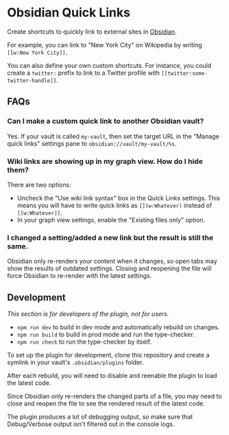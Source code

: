 # Obsidian Quick Links
Create shortcuts to quickly link to external sites in [Obsidian](https://obsidian.md).

For example, you can link to "New York City" on Wikipedia by writing `[[w:New York City]]`.

You can also define your own custom shortcuts. For instance, you could create a `twitter:` prefix to link to a Twitter profile with `[[twitter:some-twitter-handle]]`.

## FAQs
### Can I make a custom quick link to another Obsidian vault?
Yes. If your vault is called `my-vault`, then set the target URL in the "Manage quick links" settings pane to `obsidian://vault/my-vault/%s`.

### Wiki links are showing up in my graph view. How do I hide them?
There are two options:

- Uncheck the "Use wiki link syntax" box in the Quick Links settings. This means you will have to write quick links as `[](w:Whatever)` instead of `[[w:Whatever]]`.
- In your graph view settings, enable the "Existing files only" option.

### I changed a setting/added a new link but the result is still the same.
Obsidian only re-renders your content when it changes, so open tabs may show the results of outdated settings. Closing and reopening the file will force Obsidian to re-render with the latest settings.

## Development
*This section is for developers of the plugin, not for users.*

- `npm run dev` to build in dev mode and automatically rebuild on changes.
- `npm run build` to build in prod mode and run the type-checker.
- `npm run check` to run the type-checker by itself.

To set up the plugin for development, clone this repository and create a symlink in your vault's `.obsidian/plugins` folder.

After each rebuild, you will need to disable and reenable the plugin to load the latest code.

Since Obsidian only re-renders the changed parts of a file, you may need to close and reopen the file to see the rendered result of the latest code.

The plugin produces a lot of debugging output, so make sure that Debug/Verbose output isn't filtered out in the console logs.
